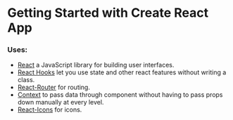 # Getting Started with Create React App

### Uses:

- [React](https://reactjs.org/) a JavaScript library for building user interfaces.
- [React Hooks](https://reactjs.org/docs/hooks-intro.html) let you use state and other react features without writing a class.
- [React-Router](https://reactrouter.com/) for routing.
- [Context](https://reactjs.org/docs/context.html) to pass data through component without having to pass props down manually at every level.
- [React-Icons](https://react-icons.github.io/react-icons/) for icons.